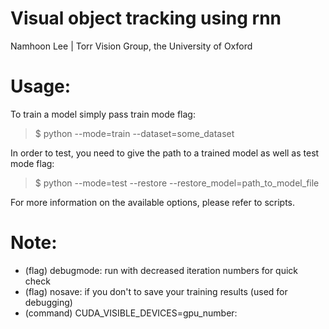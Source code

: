 # Visual object tracking using rnn 
Namhoon Lee | Torr Vision Group, the University of Oxford


# Usage:
To train a model simply pass train mode flag:
> $ python --mode=train --dataset=some_dataset

In order to test, you need to give the path to a trained model as well as test mode flag:
> $ python --mode=test --restore --restore_model=path_to_model_file

For more information on the available options, please refer to scripts.


# Note:
- (flag) debugmode: run with decreased iteration numbers for quick check 
- (flag) nosave: if you don't to save your training results (used for debugging)
- (command) CUDA_VISIBLE_DEVICES=gpu_number: 




